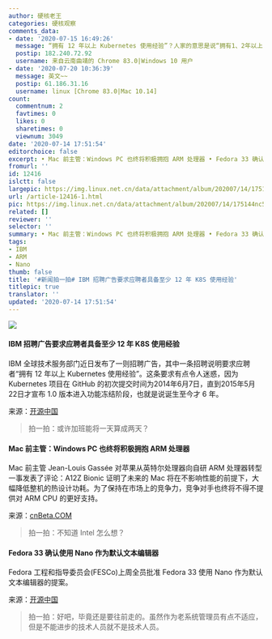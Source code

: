 ```yaml
---
author: 硬核老王
categories: 硬核观察
comments_data:
- date: '2020-07-15 16:49:26'
  message: “拥有 12 年以上 Kubernetes 使用经验”？人家的意思是说“拥有1、2年以上 Kubernetes 使用经验”:-)
  postip: 182.240.72.92
  username: 来自云南曲靖的 Chrome 83.0|Windows 10 用户
- date: '2020-07-20 10:36:39'
  message: 英文~~
  postip: 61.186.31.16
  username: linux [Chrome 83.0|Mac 10.14]
count:
  commentnum: 2
  favtimes: 0
  likes: 0
  sharetimes: 0
  viewnum: 3049
date: '2020-07-14 17:51:54'
editorchoice: false
excerpt: • Mac 前主管：Windows PC 也终将积极拥抱 ARM 处理器 • Fedora 33 确认使用 Nano 作为默认文本编辑器
fromurl: ''
id: 12416
islctt: false
largepic: https://img.linux.net.cn/data/attachment/album/202007/14/175144nc58y5j0ecxygcgr.jpg
url: /article-12416-1.html
pic: https://img.linux.net.cn/data/attachment/album/202007/14/175144nc58y5j0ecxygcgr.jpg.thumb.jpg
related: []
reviewer: ''
selector: ''
summary: • Mac 前主管：Windows PC 也终将积极拥抱 ARM 处理器 • Fedora 33 确认使用 Nano 作为默认文本编辑器
tags:
- IBM
- ARM
- Nano
thumb: false
title: '#新闻拍一拍# IBM 招聘广告要求应聘者具备至少 12 年 K8S 使用经验'
titlepic: true
translator: ''
updated: '2020-07-14 17:51:54'
---
```


![](/data/attachment/album/202007/14/175144nc58y5j0ecxygcgr.jpg)


#### IBM 招聘广告要求应聘者具备至少 12 年 K8S 使用经验


IBM 全球技术服务部门近日发布了一则招聘广告，其中一条招聘说明要求应聘者“拥有 12 年以上 Kubernetes 使用经验”。这条要求有点令人迷惑，因为 Kubernetes 项目在 GitHub 的初次提交时间为2014年6月7日，直到2015年5月22日才宣布 1.0 版本进入功能冻结阶段，也就是说诞生至今才 6 年。


来源：[开源中国](https://www.oschina.net/news/117168/ibm-kubernetes-experience-job-ad)



> 
> 拍一拍：或许加班能将一天算成两天？
> 
> 
> 


#### Mac 前主管：Windows PC 也终将积极拥抱 ARM 处理器


Mac 前主管 Jean-Louis Gassée 对苹果从英特尔处理器向自研 ARM 处理器转型一事发表了评论：A12Z Bionic 证明了未来的 Mac 将在不影响性能的前提下，大幅降低整机的热设计功耗。为了保持在市场上的竞争力，竞争对手也终将不得不提供对 ARM CPU 的更好支持。


来源：[cnBeta.COM](https://www.cnbeta.com/articles/tech/1002869.htm)



> 
> 拍一拍：不知道 Intel 怎么想？
> 
> 
> 


#### Fedora 33 确认使用 Nano 作为默认文本编辑器


Fedora 工程和指导委员会(FESCo)上周全员批准 Fedora 33 使用 Nano 作为默认文本编辑器的提案。


来源：[开源中国](https://www.oschina.net/news/117170/fedora-33-nano-is-the-default)



> 
> 拍一拍：好吧，毕竟还是要往前走的。虽然作为老系统管理员有点不适应，但是不能进步的技术人员就不是技术人员。
> 
> 
>